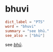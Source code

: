 # bhuvi

``` toml
dict_label = "PTS"
word = "bhuvi"
summary = "see bhū."
see_also = ["bhū"]
```

see *[bhū](bhū.md)*.

